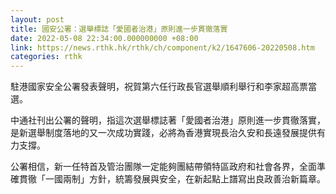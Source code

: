```yaml
---
layout: post
title: 國安公署：選舉標誌「愛國者治港」原則進一步貫徹落實
date: 2022-05-08 22:34:00.000000000 +08:00
link: https://news.rthk.hk/rthk/ch/component/k2/1647606-20220508.htm
categories: rthk
---
```


駐港國家安全公署發表聲明，祝賀第六任行政長官選舉順利舉行和李家超高票當選。

中通社刊出公署的聲明，指這次選舉標誌著「愛國者治港」原則進一步貫徹落實，是新選舉制度落地的又一次成功實踐，必將為香港實現長治久安和長遠發展提供有力支撐。

公署相信，新一任特首及管治團隊一定能夠團結帶領特區政府和社會各界，全面準確貫徹「一國兩制」方針，統籌發展與安全，在新起點上譜寫出良政善治新篇章。
